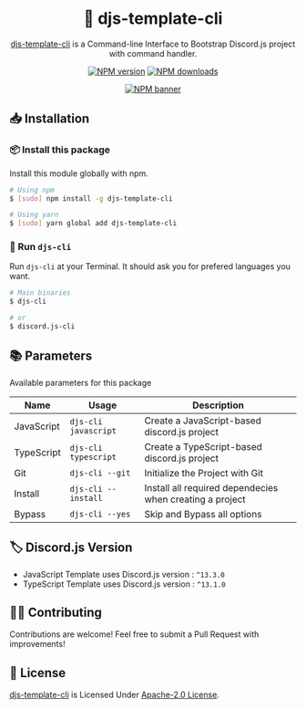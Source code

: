 <div align="center">

# 🤖 djs-template-cli

[djs-template-cli](https://npmjs.com/package/djs-template-cli) is a Command-line Interface to Bootstrap Discord.js project with command handler.

[![NPM version](https://img.shields.io/npm/v/djs-template-cli?maxAge=3600)](https://npmjs.com/package/djs-template-cli) [![NPM downloads](https://img.shields.io/npm/dt/djs-template-cli?maxAge=3600)](https://npmjs.com/package/djs-template-cli)

[![NPM banner](https://nodei.co/npm/djs-template-cli.png?downloads=true&stars=true)](https://npmjs.com/package/djs-template-cli)

</div>

## 📥 Installation

### 📦 Install this package

Install this module globally with npm.

```bash
# Using npm
$ [sudo] npm install -g djs-template-cli

# Using yarn
$ [sudo] yarn global add djs-template-cli
```

### 🏃 Run `djs-cli`

Run `djs-cli` at your Terminal. It should ask you for prefered languages you want.

```sh
# Main binaries
$ djs-cli

# or
$ discord.js-cli
```

## 📚 Parameters

Available parameters for this package

| Name       | Usage                | Description                                              |
| ---------- | -------------------- | -------------------------------------------------------- |
| JavaScript | `djs-cli javascript` | Create a JavaScript-based discord.js project             |
| TypeScript | `djs-cli typescript` | Create a TypeScript-based discord.js project             |
| Git        | `djs-cli --git`      | Initialize the Project with Git                          |
| Install    | `djs-cli --install`  | Install all required dependecies when creating a project |
| Bypass     | `djs-cli --yes`      | Skip and Bypass all options                              |

## 🏷️ Discord.js Version

- JavaScript Template uses Discord.js version : `^13.3.0`
- TypeScript Template uses Discord.js version : `^13.1.0`

## 👨‍💻 Contributing

Contributions are welcome! Feel free to submit a Pull Request with improvements!

## 🧾 License

[djs-template-cli](https://npmjs.com/package/djs-template-cli) is Licensed Under [Apache-2.0 License](./LICENSE).
